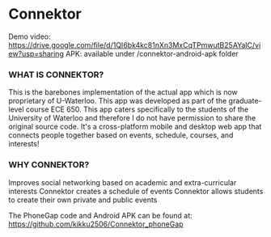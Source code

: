 # Connektor

Demo video:  https://drive.google.com/file/d/1QI6bk4kc81nXn3MxCqTPmwutB25AYalC/view?usp=sharing
APK: available under /connektor-android-apk folder

### WHAT IS CONNEKTOR?
This is the barebones implementation of the actual app which is now proprietary of U-Waterloo. This app was developed as part of the graduate-level course ECE 650. This app caters specifically to the students of the University of Waterloo and therefore I do not have permission to share the original source code.
It's a cross-platform mobile and desktop web app that connects people together based on events, schedule, courses, and interests!

### WHY CONNEKTOR?
Improves social networking based on academic and extra-curricular interests
Connektor creates a schedule of events 
Connektor allows students to create their own private and public events

The PhoneGap code and Android APK can be found at: https://github.com/kikku2506/Connektor_phoneGap





